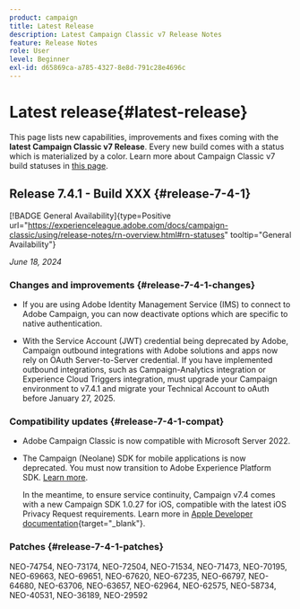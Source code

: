 ```yaml
---
product: campaign
title: Latest Release
description: Latest Campaign Classic v7 Release Notes
feature: Release Notes
role: User
level: Beginner
exl-id: d65869ca-a785-4327-8e8d-791c28e4696c
---
```

# Latest release{#latest-release}

This page lists new capabilities, improvements and fixes coming with the **latest Campaign Classic v7 Release**. Every new build comes with a status which is materialized by a color. Learn more about Campaign Classic v7 build statuses in [this page](rn-overview.md). 

## Release 7.4.1 - Build XXX {#release-7-4-1}

[!BADGE General Availability]{type=Positive url="https://experienceleague.adobe.com/docs/campaign-classic/using/release-notes/rn-overview.html#rn-statuses" tooltip="General Availability"}


_June 18, 2024_

### Changes and improvements {#release-7-4-1-changes}

* If you are using Adobe Identity Management Service (IMS) to connect to Adobe Campaign, you can now deactivate options which are specific to native authentication. 

* With the Service Account (JWT) credential being deprecated by Adobe, Campaign outbound integrations with Adobe solutions and apps now rely on OAuth Server-to-Server credential. If you have implemented outbound integrations, such as Campaign-Analytics integration or Experience Cloud Triggers integration, must upgrade your Campaign environment to v7.4.1 and migrate your Technical Account to oAuth before January 27, 2025.


### Compatibility updates {#release-7-4-1-compat}

* Adobe Campaign Classic is now compatible with Microsoft Server 2022.

* The Campaign (Neolane) SDK for mobile applications is now deprecated. You must now transition to Adobe Experience Platform SDK. [Learn more](deprecated-features.md).
    
    In the meantime, to ensure service continuity, Campaign v7.4 comes with a new Campaign SDK 1.0.27 for iOS,  compatible with the latest iOS Privacy Request requirements. Learn more in [Apple Developer documentation](https://developer.apple.com/news/?id=r1henawx){target="_blank"}.


### Patches {#release-7-4-1-patches}

NEO-74754, NEO-73174, NEO-72504, NEO-71534, NEO-71473, NEO-70195, NEO-69663, NEO-69651, NEO-67620, NEO-67235, NEO-66797, NEO-64680, NEO-63706, NEO-63657, NEO-62964, NEO-62575, NEO-58734, NEO-40531, NEO-36189, NEO-29592 

